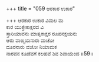 +++
title = "059 ಆರಕಾರ ಉಕಾರ"

+++
ಆರಕಾರ ಉಕಾರ ವಿಮಲ ಮ  
ಕಾರ ಯುಕ್ತೇಕಾಕ್ಷರದ ವಿ   
ಸ್ತಾರಿಯಾವನು ಮಾತೃಕಾಕ್ಷರ ರೂಪನಕ್ಷಯನು   
ಆರು ವಾಙ್ಮಯನಾರು ವಾಚೋ  
ದೂರನಾರು ವಚೋ ನಿಯಾಮಕ   
ನಾರವನ ಕೂಡೆವಗೆ ಕಲಹವೆ ಶಿವ ಶಿವಾಯೆಂದ      ॥59॥